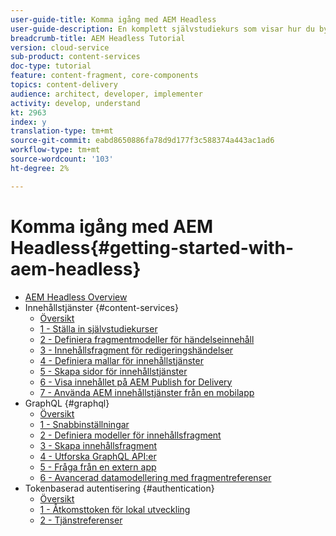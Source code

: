 ```yaml
---
user-guide-title: Komma igång med AEM Headless
user-guide-description: En komplett självstudiekurs som visar hur du bygger upp och visar innehåll med hjälp av AEM Headless.
breadcrumb-title: AEM Headless Tutorial
version: cloud-service
sub-product: content-services
doc-type: tutorial
feature: content-fragment, core-components
topics: content-delivery
audience: architect, developer, implementer
activity: develop, understand
kt: 2963
index: y
translation-type: tm+mt
source-git-commit: eabd8650886fa78d9d177f3c588374a443ac1ad6
workflow-type: tm+mt
source-wordcount: '103'
ht-degree: 2%

---
```



# Komma igång med AEM Headless{#getting-started-with-aem-headless}

+ [AEM Headless Overview](./overview.md)
+ Innehållstjänster {#content-services}
   + [Översikt](./content-services/overview.md)
   + [1 - Ställa in självstudiekurser](./content-services/chapter-1.md)
   + [2 - Definiera fragmentmodeller för händelseinnehåll](./content-services/chapter-2.md)
   + [3 - Innehållsfragment för redigeringshändelser](./content-services/chapter-3.md)
   + [4 - Definiera mallar för innehållstjänster](./content-services/chapter-4.md)
   + [5 - Skapa sidor för innehållstjänster](./content-services/chapter-5.md)
   + [6 - Visa innehållet på AEM Publish for Delivery](./content-services/chapter-6.md)
   + [7 - Använda AEM innehållstjänster från en mobilapp](./content-services/chapter-7.md)
+ GraphQL {#graphql}
   + [Översikt](./graphql/overview.md)
   + [1 - Snabbinställningar](./graphql/setup.md)
   + [2 - Definiera modeller för innehållsfragment](./graphql/content-fragment-models.md)
   + [3 - Skapa innehållsfragment](./graphql/author-content-fragments.md)
   + [4 - Utforska GraphQL API:er](./graphql/explore-graphql-api.md)
   + [5 - Fråga från en extern app](./graphql/graphql-and-external-app.md)
   + [6 - Avancerad datamodellering med fragmentreferenser](./graphql/fragment-references.md)
+ Tokenbaserad autentisering {#authentication}
   + [Översikt](./authentication/overview.md)
   + [1 - Åtkomsttoken för lokal utveckling](./authentication/local-development-access-token.md)
   + [2 - Tjänstreferenser](./authentication/service-credentials.md)